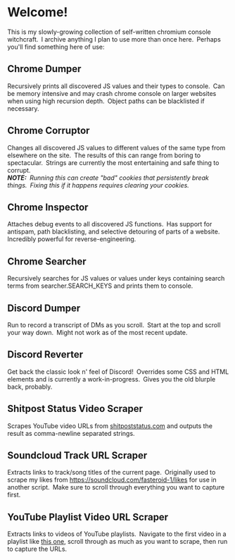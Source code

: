 # Welcome!
This is my slowly-growing collection of self-written chromium console witchcraft.&ensp;I archive anything I plan to use more than once here.&ensp;Perhaps you'll find something here of use:

## Chrome Dumper
Recursively prints all discovered JS values and their types to console.&ensp;Can be memory intensive and may crash chrome console on larger websites when using high recursion depth.&ensp;Object paths can be blacklisted if necessary.

## Chrome Corruptor
Changes all discovered JS values to different values of the same type from elsewhere on the site.&ensp;The results of this can range from boring to spectacular.&ensp;Strings are currently the most entertaining and safe thing to corrupt.<br>
<i><b>NOTE:</b>&ensp;Running this can create "bad" cookies that persistently break things.&ensp;Fixing this if it happens requires clearing your cookies.</i>

## Chrome Inspector
Attaches debug events to all discovered JS functions.&ensp;Has support for antispam, path blacklisting, and selective detouring of parts of a website.&ensp;Incredibly powerful for reverse-engineering.

## Chrome Searcher
Recursively searches for JS values or values under keys containing search terms from searcher.SEARCH_KEYS and prints them to console.

## Discord Dumper
Run to record a transcript of DMs as you scroll.&ensp;Start at the top and scroll your way down.&ensp;Might not work as of the most recent update.

## Discord Reverter
Get back the classic look n' feel of Discord!&ensp;Overrides some CSS and HTML elements and is currently a work-in-progress.&ensp;Gives you the old blurple back, probably.

## Shitpost Status Video Scraper
Scrapes YouTube video URLs from [shitpoststatus.com](https://shitpoststatus.com/) and outputs the result as comma-newline separated strings.

## Soundcloud Track URL Scraper
Extracts links to track/song titles of the current page.&ensp;Originally used to scrape my likes from https://soundcloud.com/fasteroid-1/likes for use in another script.&ensp;Make sure to scroll through everything you want to capture first.

## YouTube Playlist Video URL Scraper
Extracts links to videos of YouTube playlists.&ensp;Navigate to the first video in a playlist like [this one](https://www.youtube.com/watch?v=q6EoRBvdVPQ&list=PLFsQleAWXsj_4yDeebiIADdH5FMayBiJo&index=1), scroll through as much as you want to scrape, then run to capture the URLs.
